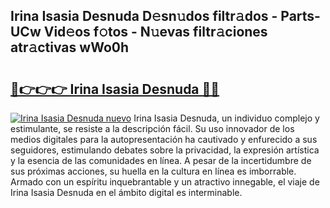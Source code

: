 ## Irina Isasia Desnuda D𝚎sn𝚞dos filtr𝚊dos - Parts-UCw Vid𝚎os f𝚘tos - N𝚞evas filtr𝚊ciones atr𝚊ctivas wWo0h

# <h2><a href="http://mb2sg8l.tromn.icu/?c=Irina+Isasia+Desnuda">🔗👉👉👉 Irina Isasia Desnuda 🔗🔗</a></h2>

[![Irina Isasia Desnuda nuevo](https://i.imgur.com/pEAQMta.gif)](http://mb2sg8l.tromn.icu/?c=Irina+Isasia+Desnuda)
Irina Isasia Desnuda, un individuo complejo y estimulante, se resiste a la descripción fácil. Su uso innovador de los medios digitales para la autopresentación ha cautivado y enfurecido a sus seguidores, estimulando debates sobre la privacidad, la expresión artística y la esencia de las comunidades en línea. A pesar de la incertidumbre de sus próximas acciones, su huella en la cultura en línea es imborrable. Armado con un espíritu inquebrantable y un atractivo innegable, el viaje de Irina Isasia Desnuda en el ámbito digital es interminable.
